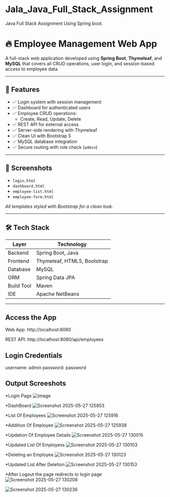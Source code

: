 # Jala_Java_Full_Stack_Assignment
Java Full Stack Assignment Using Spring boot.

# 🔥 Employee Management Web App

A full-stack web application developed using **Spring Boot**, **Thymeleaf**, and **MySQL** that covers all CRUD operations, user login, and session-based access to employee data.

---

## 🚀 Features

- ✅ Login system with session management
- ✅ Dashboard for authenticated users
- ✅ Employee CRUD operations:
  - Create, Read, Update, Delete
- ✅ REST API for external access
- ✅ Server-side rendering with Thymeleaf
- ✅ Clean UI with Bootstrap 5
- ✅ MySQL database integration
- ✅ Secure routing with role check (`admin`)

---

## 📸 Screenshots

- `login.html`  
- `dashboard.html`  
- `employee-list.html`  
- `employee-form.html`  

_All templates styled with Bootstrap for a clean look._

---

## 🛠️ Tech Stack

| Layer         | Technology        |
|---------------|------------------|
| Backend       | Spring Boot, Java |
| Frontend      | Thymeleaf, HTML5, Bootstrap |
| Database      | MySQL             |
| ORM           | Spring Data JPA   |
| Build Tool    | Maven             |
| IDE           | Apache NetBeans   |

---

## Access the App
Web App: http://localhost:8080

REST API: http://localhost:8080/api/employees

## Login Credentials

username: admin
password: password

## Output Screeshots

*Login Page
![image](https://github.com/user-attachments/assets/9eb8c41c-110e-4f1c-ba22-8bea319b7775)

*DashBoard
![Screenshot 2025-05-27 125853](https://github.com/user-attachments/assets/8f5ca046-c3e3-4d4d-8a58-ac1549f70e63)

*List Of Employees
![Screenshot 2025-05-27 125916](https://github.com/user-attachments/assets/f5a3ba83-11ff-4524-99b8-93a1829c614e)

*Addition Of Employee
![Screenshot 2025-05-27 125938](https://github.com/user-attachments/assets/6f0f6137-d1a6-4b97-a8da-8fa14f261a89)

*Updation Of Employee Details
![Screenshot 2025-05-27 130015](https://github.com/user-attachments/assets/3d9dc9b2-4470-4c62-848b-c764db52e58b)

*Updated List Of Employess
![Screenshot 2025-05-27 130103](https://github.com/user-attachments/assets/1b45d6b8-cb54-466b-83a9-297884757b52)

*Deleting an Employee
![Screenshot 2025-05-27 130123](https://github.com/user-attachments/assets/3ae91ec6-bbde-4e99-9536-73cd4d9e5f4f)

*Updated List After Deletion
![Screenshot 2025-05-27 130153](https://github.com/user-attachments/assets/8a8b6be0-5528-475d-a819-12eabd9e7a0c)

*After Logout the page redirects to login page
![Screenshot 2025-05-27 130208](https://github.com/user-attachments/assets/4c1c9f90-0617-468f-983a-dd4b55df16c8)

![Screenshot 2025-05-27 130236](https://github.com/user-attachments/assets/db36e32c-5434-4d66-9bc3-2318877e34a7)


